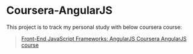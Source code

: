 # Coursera-AngularJS

This project is to track my personal study with below coursera course:
>[Front-End JavaScript Frameworks: AngularJS Coursera AngularJS course](https://www.coursera.org/learn/angular-js/)

